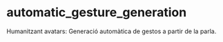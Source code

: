 automatic_gesture_generation
============================

Humanitzant avatars: Generació automàtica de gestos a partir de la parla.
